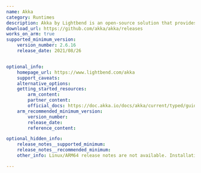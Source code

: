 ```yaml
---
name: Akka
category: Runtimes
description: Akka by Lightbend is an open-source solution that provides a toolkit and runtime environment for creating scalable, fault-tolerant, and message-based applications that can handle high levels of concurrency and distribution, all while running on the Java Virtual Machine (JVM).
download_url: https://github.com/akka/akka/releases
works_on_arm: true
supported_minimum_version:
    version_number: 2.6.16
    release_date: 2021/08/26


optional_info:
    homepage_url: https://www.lightbend.com/akka
    support_caveats:
    alternative_options:
    getting_started_resources:
        arm_content:
        partner_content:
        official_docs: https://doc.akka.io/docs/akka/current/typed/guide/index.html
    arm_recommended_minimum_version:
        version_number:
        release_date:
        reference_content:

optional_hidden_info:
    release_notes__supported_minimum:
    release_notes__recommended_minimum:
    other_info: Linux/ARM64 release notes are not available. Installation and testing were done using released tar files.

---
```

